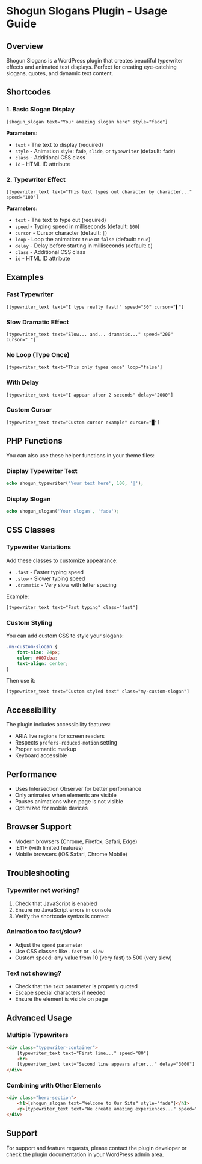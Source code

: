 # Shogun Slogans Plugin - Usage Guide

## Overview
Shogun Slogans is a WordPress plugin that creates beautiful typewriter effects and animated text displays. Perfect for creating eye-catching slogans, quotes, and dynamic text content.

## Shortcodes

### 1. Basic Slogan Display
```
[shogun_slogan text="Your amazing slogan here" style="fade"]
```

**Parameters:**
- `text` - The text to display (required)
- `style` - Animation style: `fade`, `slide`, or `typewriter` (default: `fade`)
- `class` - Additional CSS class
- `id` - HTML ID attribute

### 2. Typewriter Effect
```
[typewriter_text text="This text types out character by character..." speed="100"]
```

**Parameters:**
- `text` - The text to type out (required)
- `speed` - Typing speed in milliseconds (default: `100`)
- `cursor` - Cursor character (default: `|`)
- `loop` - Loop the animation: `true` or `false` (default: `true`)
- `delay` - Delay before starting in milliseconds (default: `0`)
- `class` - Additional CSS class
- `id` - HTML ID attribute

## Examples

### Fast Typewriter
```
[typewriter_text text="I type really fast!" speed="30" cursor="▌"]
```

### Slow Dramatic Effect
```
[typewriter_text text="Slow... and... dramatic..." speed="200" cursor="_"]
```

### No Loop (Type Once)
```
[typewriter_text text="This only types once" loop="false"]
```

### With Delay
```
[typewriter_text text="I appear after 2 seconds" delay="2000"]
```

### Custom Cursor
```
[typewriter_text text="Custom cursor example" cursor="█"]
```

## PHP Functions

You can also use these helper functions in your theme files:

### Display Typewriter Text
```php
echo shogun_typewriter('Your text here', 100, '|');
```

### Display Slogan
```php
echo shogun_slogan('Your slogan', 'fade');
```

## CSS Classes

### Typewriter Variations
Add these classes to customize appearance:

- `.fast` - Faster typing speed
- `.slow` - Slower typing speed  
- `.dramatic` - Very slow with letter spacing

Example:
```
[typewriter_text text="Fast typing" class="fast"]
```

### Custom Styling
You can add custom CSS to style your slogans:

```css
.my-custom-slogan {
    font-size: 24px;
    color: #007cba;
    text-align: center;
}
```

Then use it:
```
[typewriter_text text="Custom styled text" class="my-custom-slogan"]
```

## Accessibility

The plugin includes accessibility features:
- ARIA live regions for screen readers
- Respects `prefers-reduced-motion` setting
- Proper semantic markup
- Keyboard accessible

## Performance

- Uses Intersection Observer for better performance
- Only animates when elements are visible
- Pauses animations when page is not visible
- Optimized for mobile devices

## Browser Support

- Modern browsers (Chrome, Firefox, Safari, Edge)
- IE11+ (with limited features)
- Mobile browsers (iOS Safari, Chrome Mobile)

## Troubleshooting

### Typewriter not working?
1. Check that JavaScript is enabled
2. Ensure no JavaScript errors in console
3. Verify the shortcode syntax is correct

### Animation too fast/slow?
- Adjust the `speed` parameter
- Use CSS classes like `.fast` or `.slow`
- Custom speed: any value from 10 (very fast) to 500 (very slow)

### Text not showing?
- Check that the `text` parameter is properly quoted
- Escape special characters if needed
- Ensure the element is visible on page

## Advanced Usage

### Multiple Typewriters
```html
<div class="typewriter-container">
    [typewriter_text text="First line..." speed="80"]
    <br>
    [typewriter_text text="Second line appears after..." delay="3000"]
</div>
```

### Combining with Other Elements
```html
<div class="hero-section">
    <h1>[shogun_slogan text="Welcome to Our Site" style="fade"]</h1>
    <p>[typewriter_text text="We create amazing experiences..." speed="100"]</p>
</div>
```

## Support

For support and feature requests, please contact the plugin developer or check the plugin documentation in your WordPress admin area.